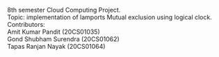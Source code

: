 8th semester Cloud Computing Project. <br>
Topic: implementation of lamports Mutual exclusion using logical clock. <br>
Contributors: <br>
Amit Kumar Pandit (20CS01035) <br>
Gond Shubham Surendra (20CS01062) <br>
Tapas Ranjan Nayak (20CS01064) <br>
